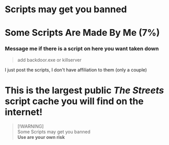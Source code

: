 
# Scripts may get you banned
# Some Scripts Are Made By Me (7%)

### Message me if there is a script on here you want taken down

 > add backdoor.exe or killserver

I just post the scripts, I don't have affiliation to them (only a couple)

# This is the largest public *The Streets* script cache you will find on the internet!

> [!WARNING]\
> Some Scripts may get you banned <br />
> **Use are your own risk**

